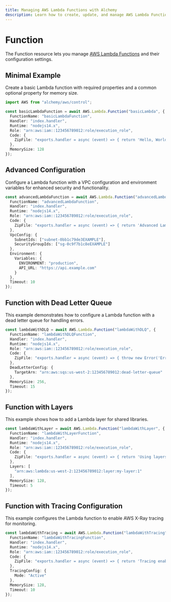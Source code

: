 ```yaml
---
title: Managing AWS Lambda Functions with Alchemy
description: Learn how to create, update, and manage AWS Lambda Functions using Alchemy Cloud Control.
---
```


# Function

The Function resource lets you manage [AWS Lambda Functions](https://docs.aws.amazon.com/lambda/latest/userguide/) and their configuration settings.

## Minimal Example

Create a basic Lambda function with required properties and a common optional property for memory size.

```ts
import AWS from "alchemy/aws/control";

const basicLambdaFunction = await AWS.Lambda.Function("basicLambda", {
  FunctionName: "basicLambdaFunction",
  Handler: "index.handler",
  Runtime: "nodejs14.x",
  Role: "arn:aws:iam::123456789012:role/execution_role",
  Code: {
    ZipFile: "exports.handler = async (event) => { return 'Hello, World!'; };"
  },
  MemorySize: 128
});
```

## Advanced Configuration

Configure a Lambda function with a VPC configuration and environment variables for enhanced security and functionality.

```ts
const advancedLambdaFunction = await AWS.Lambda.Function("advancedLambda", {
  FunctionName: "advancedLambdaFunction",
  Handler: "index.handler",
  Runtime: "nodejs14.x",
  Role: "arn:aws:iam::123456789012:role/execution_role",
  Code: {
    ZipFile: "exports.handler = async (event) => { return 'Advanced Lambda!'; };"
  },
  VpcConfig: {
    SubnetIds: ["subnet-0bb1c79de3EXAMPLE"],
    SecurityGroupIds: ["sg-0c9f7b1c8eEXAMPLE"]
  },
  Environment: {
    Variables: {
      ENVIRONMENT: "production",
      API_URL: "https://api.example.com"
    }
  },
  Timeout: 10
});
```

## Function with Dead Letter Queue

This example demonstrates how to configure a Lambda function with a dead letter queue for handling errors.

```ts
const lambdaWithDLQ = await AWS.Lambda.Function("lambdaWithDLQ", {
  FunctionName: "lambdaWithDLQFunction",
  Handler: "index.handler",
  Runtime: "nodejs14.x",
  Role: "arn:aws:iam::123456789012:role/execution_role",
  Code: {
    ZipFile: "exports.handler = async (event) => { throw new Error('Error!'); };"
  },
  DeadLetterConfig: {
    TargetArn: "arn:aws:sqs:us-west-2:123456789012:dead-letter-queue"
  },
  MemorySize: 256,
  Timeout: 15
});
```

## Function with Layers

This example shows how to add a Lambda layer for shared libraries.

```ts
const lambdaWithLayer = await AWS.Lambda.Function("lambdaWithLayer", {
  FunctionName: "lambdaWithLayerFunction",
  Handler: "index.handler",
  Runtime: "nodejs14.x",
  Role: "arn:aws:iam::123456789012:role/execution_role",
  Code: {
    ZipFile: "exports.handler = async (event) => { return 'Using layers!'; };"
  },
  Layers: [
    "arn:aws:lambda:us-west-2:123456789012:layer:my-layer:1"
  ],
  MemorySize: 128,
  Timeout: 5
});
``` 

## Function with Tracing Configuration

This example configures the Lambda function to enable AWS X-Ray tracing for monitoring.

```ts
const lambdaWithTracing = await AWS.Lambda.Function("lambdaWithTracing", {
  FunctionName: "lambdaWithTracingFunction",
  Handler: "index.handler",
  Runtime: "nodejs14.x",
  Role: "arn:aws:iam::123456789012:role/execution_role",
  Code: {
    ZipFile: "exports.handler = async (event) => { return 'Tracing enabled!'; };"
  },
  TracingConfig: {
    Mode: "Active"
  },
  MemorySize: 128,
  Timeout: 10
});
```